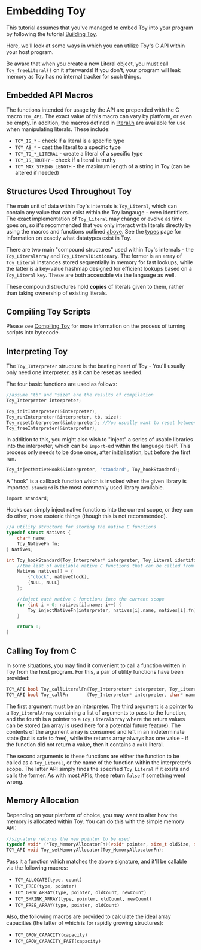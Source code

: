 # Embedding Toy

This tutorial assumes that you've managed to embed Toy into your program by following the tutorial [Building Toy](building-toy).

Here, we'll look at some ways in which you can utilize Toy's C API within your host program.

Be aware that when you create a new Literal object, you must call `Toy_freeLiteral()` on it afterwards! If you don't, your program will leak memory as Toy has no internal tracker for such things.

## Embedded API Macros

The functions intended for usage by the API are prepended with the C macro `TOY_API`. The exact value of this macro can vary by platform, or even be empty. In addition, the macros defined in [literal.h](https://github.com/Ratstail91/Toy/blob/main/source/toy_literal.h) are available for use when manipulating literals. These include:

* `TOY_IS_*` - check if a literal is a specific type
* `TOY_AS_*` - cast the literal to a specific type
* `TOY_TO_*_LITERAL` - create a literal of a specific type
* `TOY_IS_TRUTHY` - check if a literal is truthy
* `TOY_MAX_STRING_LENGTH` - the maximum length of a string in Toy (can be altered if needed)

## Structures Used Throughout Toy

The main unit of data within Toy's internals is `Toy_Literal`, which can contain any value that can exist within the Toy langauge - even identifiers. The exact implementation of `Toy_Literal` may change or evolve as time goes on, so it's recommended that you only interact with literals directly by using the macros and functions outlined [above](#embedded-api-macros). See the [types](../getting-started/types) page for information on exactly what datatypes exist in Toy.

There are two main "compound structures" used within Toy's internals - the `Toy_LiteralArray` and `Toy_LiteralDictionary`. The former is an array of `Toy_Literal` instances stored sequentially in memory for fast lookups, while the latter is a key-value hashmap designed for efficient lookups based on a `Toy_Literal` key. These are both accessible via the language as well.

These compound structures hold **copies** of literals given to them, rather than taking ownership of existing literals.

## Compiling Toy Scripts

Please see [Compiling Toy](compiling-toy) for more information on the process of turning scripts into bytecode.

## Interpreting Toy

The `Toy_Interpreter` structure is the beating heart of Toy - You'll usually only need one interpreter, as it can be reset as needed.

The four basic functions are used as follows:

```c
//assume "tb" and "size" are the results of compilation
Toy_Interpreter interpreter;

Toy_initInterpreter(&interpreter);
Toy_runInterpreter(&interpreter, tb, size);
Toy_resetInterpreter(&interpreter); //You usually want to reset between runs with the same interpreter
Toy_freeInterpreter(&interpreter);
```

In addition to this, you might also wish to "inject" a series of usable libraries into the interpreter, which can be `import`-ed within the language itself. This process only needs to be done once, after initialization, but before the first run.

```c
Toy_injectNativeHook(&interpreter, "standard", Toy_hookStandard);
```

A "hook" is a callback function which is invoked when the given library is imported. `standard` is the most commonly used library available.

```
import standard;
```

Hooks can simply inject native functions into the current scope, or they can do other, more esoteric things (though this is not recommended).

```c
//a utility structure for storing the native C functions
typedef struct Natives {
	char* name;
	Toy_NativeFn fn;
} Natives;

int Toy_hookStandard(Toy_Interpreter* interpreter, Toy_Literal identifier, Toy_Literal alias) {
	//the list of available native C functions that can be called from Toy
	Natives natives[] = {
		{"clock", nativeClock},
		{NULL, NULL}
	};

	//inject each native C functions into the current scope
	for (int i = 0; natives[i].name; i++) {
		Toy_injectNativeFn(interpreter, natives[i].name, natives[i].fn);
	}

	return 0;
}
```

## Calling Toy from C

In some situations, you may find it convenient to call a function written in Toy from the host program. For this, a pair of utility functions have been provided:

```c
TOY_API bool Toy_callLiteralFn(Toy_Interpreter* interpreter, Toy_Literal func, Toy_LiteralArray* arguments, Toy_LiteralArray* returns);
TOY_API bool Toy_callFn       (Toy_Interpreter* interpreter, char* name,       Toy_LiteralArray* arguments, Toy_LiteralArray* returns);
```

The first argument must be an interpreter. The third argument is a pointer to a `Toy_LiteralArray` containing a list of arguments to pass to the function, and the fourth is a pointer to a `Toy_LiteralArray` where the return values can be stored (an array is used here for a potential future feature). The contents of the argument array is consumed and left in an indeterminate state (but is safe to free), while the returns array always has one value - if the function did not return a value, then it contains a `null` literal.

The second arguments to these functions are either the function to be called as a `Toy_Literal`, or the name of the function within the interpreter's scope. The latter API simply finds the specified `Toy_Literal` if it exists and calls the former. As with most APIs, these return `false` if something went wrong.

## Memory Allocation

Depending on your platform of choice, you may want to alter how the memory is allocated within Toy. You can do this with the simple memory API:

```c
//signature returns the new pointer to be used
typedef void* (*Toy_MemoryAllocatorFn)(void* pointer, size_t oldSize, size_t newSize);
TOY_API void Toy_setMemoryAllocator(Toy_MemoryAllocatorFn);
```

Pass it a function which matches the above signature, and it'll be callable via the following macros:

* `TOY_ALLOCATE(type, count)`
* `TOY_FREE(type, pointer)`
* `TOY_GROW_ARRAY(type, pointer, oldCount, newCount)`
* `TOY_SHRINK_ARRAY(type, pointer, oldCount, newCount)`
* `TOY_FREE_ARRAY(type, pointer, oldCount)`

Also, the following macros are provided to calculate the ideal array capacities (the latter of which is for rapidly growing structures):

* `TOY_GROW_CAPACITY(capacity)`
* `TOY_GROW_CAPACITY_FAST(capacity)`

